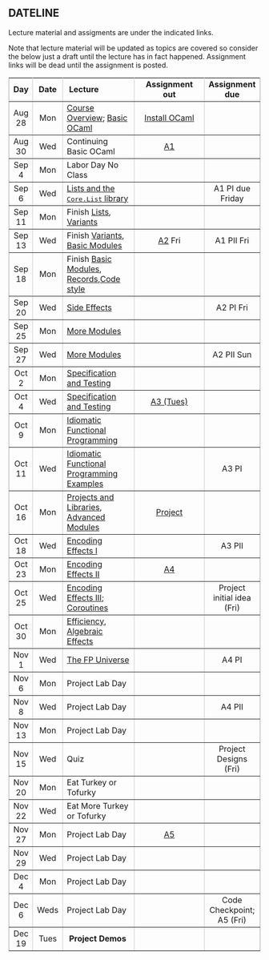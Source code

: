 ## DATELINE

Lecture material and assigments are under the indicated links.  

Note that lecture material will be updated as topics are covered so consider the below just a draft until the lecture has in fact happened.  Assignment links will be dead until the assignment is posted.

<table class="date" width="100%" border="1" cellspacing="0" cellpadding="0" bordercolor="#CCCCCC">
        <tr> 
          <td width="8%"> 
            <div align="center" class="heading"><strong>Day</strong></div>
          </td>
          <td width="8%"> 
            <div align="center" class="heading"><strong>Date</strong></div>
          </td>
          <td width="30%"> 
            <div align="left" class="heading">&nbsp;<strong>Lecture</strong></div>
          </td>
            <td width="30%">
            <div align="center" class="heading"><strong>Assignment out</strong></div>
          </td>
          <td width="15%"> 
            <div align="center" class="heading"><strong>Assignment due</strong></div>
          </td>
        </tr>
        <tr> 
          <td width="8%"> 
            <div align="center" class="body">Aug 28</div>
          </td>
          <td width="8%"> 
            <div align="center" class="body">Mon</div>
          </td>
          <td width="30%"> 
            <div align="left" class="body"><a href="lecture/intro.html">Course Overview</a>; <a href="lecture/basic-ocaml.html">Basic OCaml</a>
	    </div>
          </td>
          <td width="30%"> 
            <div align="center" class="body"><a href="coding.html">Install OCaml</a>
	    </div>
          </td>
          <td width="15%"> 
            <div align="center" class="body">&nbsp;</div>
          </td>
        </tr>
        <tr> 
          <td width="8%"> 
            <div align="center" class="body">Aug 30</div>
          </td>
          <td width="8%"> 
            <div align="center" class="body">Wed</div>
          </td>
          <td width="30%"> 
            <div align="left" class="body">Continuing Basic OCaml
	    </div> 
          </td>
          <td width="30%"> 
            <div align="center" class="body"><a href="assignments/assignment1.html">A1</a></div>
          </td>
          <td width="15%"> 
            <div align="center" class="body">&nbsp;</div>
          </td>
        </tr>
        <tr> 
          <td width="8%"> 
            <div align="center" class="body">Sep 4</div>
          </td>
          <td width="8%"> 
            <div align="center" class="body">Mon</div>
          </td>
          <td width="30%"> 
            <div align="left" class="body">Labor Day No Class</div>
          </td>
          <td width="30%"> 
            <div align="center" class="body">&nbsp;</div>
          </td>
          <td width="15%"> 
            <div align="center" class="body">&nbsp;</div>
          </td>
        </tr>
        <tr> 
          <td width="8%"> 
            <div align="center" class="body">Sep 6</div>
          </td>
          <td width="8%"> 
            <div align="center" class="body">Wed</div>
          </td>
          <td width="30%"> 
            <div align="left" class="body"><a href="lecture/lists.html">Lists and the <tt>Core.List</tt> library</a></div>
          </td>
          <td width="30%"> 
            <div align="center" class="body">&nbsp;</div>
          </td>
          <td width="15%"> 
            <div align="center" class="body">A1 PI due Friday</div>
          </td>
        </tr>
        <tr> 
          <td width="8%"> 
            <div align="center" class="body">Sep 11</div>
          </td>
          <td width="8%"> 
            <div align="center" class="body">Mon</div>
          </td>
          <td width="30%"> 
            <div align="left" class="body">Finish <a href="lecture/lists.html">Lists</a>,  <a href="lecture/variants.html">Variants</a></div>
          </td>
          <td width="30%"> 
            <div align="center" class="body">&nbsp;</div>
          </td>
          <td width="15%"> 
            <div align="center" class="body">&nbsp;</div>
          </td>
        </tr>
        <tr> 
          <td width="8%"> 
            <div align="center" class="body">Sep 13</div>
          </td>
          <td width="8%"> 
            <div align="center" class="body">Wed</div>
          </td>
          <td width="30%"> 
            <div align="left" class="body"> Finish <a href="lecture/variants.html">Variants</a>, <a href="lecture/basic-modules.html">Basic Modules</a></div>
          </td>
          <td width="30%"> 
            <div align="center" class="body"><a href="assignments/assignment2.html">A2</a> Fri</div>
          </td>
          <td width="15%"> 
            <div align="center" class="body">A1 PII Fri</div>
          </td>
        </tr>
        <tr> 
          <td width="8%"> 
            <div align="center" class="body">Sep 18</div>
          </td>
          <td width="8%"> 
            <div align="center" class="body">Mon</div>
          </td>
          <td width="30%"> 
            <div align="left" class="body">Finish <a href="lecture/basic-modules.html">Basic Modules</a>, <a href="lecture/records.html">Records</a>,<a href="style-guide.html">Code style</a></div>
          </td>
          <td width="30%"> 
            <div align="center" class="body">&nbsp;</div>
          </td>
          <td width="15%"> 
            <div align="center" class="body">&nbsp;</div>
          </td>
        </tr>
        <tr> 
          <td width="8%"> 
            <div align="center" class="body">Sep 20</div>
          </td>
          <td width="8%"> 
            <div align="center" class="body">Wed</div>
          </td>
          <td width="30%"> 
            <div align="left" class="body"><a href="lecture/side-effects.html">Side Effects</a></div>
          </td>
          <td width="30%"> 
            <div align="center" class="body">&nbsp;</div>
          </td>
          <td width="15%"> 
            <div align="center" class="body">A2 PI Fri</div>
          </td>
        </tr>
        <tr> 
          <td width="8%"> 
            <div align="center" class="body">Sep 25</div>
          </td>
          <td width="8%"> 
            <div align="center" class="body">Mon</div>
          </td>
          <td width="30%"> 
            <div align="left" class="body"><a href="lecture/more-modules.html">More Modules</a></div>
          </td>
          <td width="30%"> 
            <div align="center" class="body">&nbsp;</div>
          </td>
          <td width="15%"> 
            <div align="center" class="body">&nbsp;</div>
          </td>
        </tr>
        <tr> 
          <td width="8%"> 
            <div align="center" class="body">Sep 27</div>
          </td>
          <td width="8%"> 
            <div align="center" class="body">Wed</div>
          </td>
          <td width="30%"> 
            <div align="left" class="body"><a href="lecture/more-modules.html">More Modules</a></div>
          </td>
          <td width="30%"> 
            <div align="center" class="body">&nbsp;</div>
          </td>
          <td width="15%"> 
            <div align="center" class="body">A2 PII Sun</div>
          </td>
        </tr>
        <tr> 
          <td width="8%"> 
            <div align="center" class="body">Oct 2</div>
          </td>
          <td width="8%"> 
            <div align="center" class="body">Mon</div>
          </td>
          <td width="30%"> 
            <div align="left" class="body"><a href="lecture/specification-test.html">Specification and Testing</a></div>
          </td>
          <td width="30%"> 
            <div align="center" class="body">&nbsp;</div>
          </td>
          <td width="15%"> 
            <div align="center" class="body">&nbsp;</div>
          </td>
        </tr>
        <tr> 
          <td width="8%"> 
            <div align="center" class="body">Oct 4</div>
          </td>
          <td width="8%"> 
            <div align="center" class="body">Wed</div>
          </td>
          <td width="30%"> 
            <div align="left" class="body"><a href="lecture/specification-test.html">Specification and Testing</a></div>
          </td>
          <td width="30%"> 
            <div align="center" class="body"><a href="assignments/assignment3.html">A3 (Tues)</a></div>
          </td>
          <td width="15%"> 
            <div align="center" class="body">&nbsp;</div>
          </td>
        </tr>
       <tr> 
          <td width="8%"> 
            <div align="center" class="body">Oct 9</div>
          </td>
          <td width="8%"> 
            <div align="center" class="body">Mon</div>
          </td>
          <td width="30%"> 
            <div align="left" class="body"><a href="lecture/idiomatic-fp.html">Idiomatic Functional Programming</a></div>
          </td>
          <td width="30%"> 
            <div align="center" class="body">&nbsp;</div>
          </td>
          <td width="15%"> 
            <div align="center" class="body">&nbsp;</div>
          </td>
        </tr>
       <tr> 
          <td width="8%"> 
            <div align="center" class="body">Oct 11</div>
          </td>
          <td width="8%"> 
            <div align="center" class="body">Wed</div>
          </td>
          <td width="30%"> 
            <div align="left" class="body"><a href="lecture/idiomatic-fp.html#examples">Idiomatic Functional Programming Examples</a></div>
          </td>
          <td width="30%"> 
            <div align="center" class="body">&nbsp;</div>
          </td>
          <td width="15%"> 
            <div align="center" class="body">A3 PI</div>
          </td>
        </tr>
        <tr> 
          <td width="8%"> 
            <div align="center" class="body">Oct 16</div>
          </td>
          <td width="8%"> 
            <div align="center" class="body">Mon</div>
          </td>
          <td width="30%"> 
            <div align="left" class="body"><a href="assignments/project.html">Projects and Libraries</a>, <a href="lecture/advanced_modules.ml">Advanced Modules</a></div>
          </td>
          <td width="30%"> 
            <div align="center" class="body"><a href="assignments/project.html">Project</a></div>
          </td>
          <td width="15%"> 
            <div align="center" class="body">&nbsp;</div>
          </td>
        </tr>
        <tr> 
          <td width="8%"> 
            <div align="center" class="body">Oct 18</div>
          </td>
          <td width="8%"> 
            <div align="center" class="body">Wed</div>
          </td>
          <td width="30%"> 
            <div align="left" class="body"><a href="lecture/encoding_effects.ml">Encoding Effects I</a></div>
          </td>
          <td width="30%"> 
            <div align="center" class="body">&nbsp;</div>
          </td>
          <td width="15%"> 
            <div align="center" class="body">A3 PII</div>
          </td>
        </tr>
        <tr> 
          <td width="8%"> 
            <div align="center" class="body">Oct 23</div>
          </td>
          <td width="8%"> 
            <div align="center" class="body">Mon</div>
          </td>
          <td width="30%"> 
            <div align="left" class="body"><a href="lecture/encoding_effects.ml">Encoding Effects II</a></div>
          </td>
          <td width="30%"> 
            <div align="center" class="body"><a href="assignments/assignment4.html">A4</a></div>
          </td>
          <td width="15%"> 
            <div align="center" class="body">&nbsp;</div>
          </td>
        </tr>
        <tr> 
          <td width="8%"> 
            <div align="center" class="body">Oct 25</div>
          </td>
          <td width="8%"> 
            <div align="center" class="body">Wed</div>
          </td>
          <td width="30%"> 
            <div align="left" class="body"><a href="lecture/encoding-effects.ml">Encoding Effects III</a>; <a href="lecture/coroutines.html">Coroutines</a></div>
          </td>
          <td width="30%"> 
            <div align="center" class="body">&nbsp;</div>
          </td>
          <td width="15%"> 
            <div align="center" class="body">Project initial idea (Fri)</div>
          </td>
        </tr>
        <tr> 
          <td width="8%"> 
            <div align="center" class="body">Oct 30</div>
          </td>
          <td width="8%"> 
            <div align="center" class="body">Mon</div>
          </td>
          <td width="30%"> 
            <div align="left" class="body"><a href="lecture/efficiency.html">Efficiency</a>, <a href="lecture/algebraic_effects.ml">Algebraic Effects</a></div>
          </td>
          <td width="30%"> 
            <div align="center" class="body">&nbsp;</div>
          </td>
          <td width="15%"> 
            <div align="center" class="body">&nbsp;</div>
          </td>
        </tr>
        <tr> 
          <td width="8%"> 
            <div align="center" class="body">Nov 1</div>
          </td>
          <td width="8%"> 
            <div align="center" class="body">Wed</div>
          </td>
          <td width="30%"> 
            <div align="left" class="body"><a href="lecture/fp-universe.html">The FP Universe</a></div>
          </td>	
          <td width="30%"> 
            <div align="center" class="body">&nbsp;</div>
          </td>
          <td width="15%"> 
            <div align="center" class="body">A4 PI</div>
          </td>
        </tr>
        <tr> 
          <td width="8%"> 
            <div align="center" class="body">Nov 6</div>
          </td>
          <td width="8%"> 
            <div align="center" class="body">Mon</div>
          </td>
          <td width="30%"> 
            <div align="left" class="body">Project Lab Day</div>
          </td>
          <td width="30%"> 
            <div align="center" class="body">&nbsp;</div>
          </td>
          <td width="15%"> 
            <div align="center" class="body">&nbsp;</div>
          </td>
        </tr>
        <tr> 
          <td width="8%"> 
            <div align="center" class="body">Nov 8</div>
          </td>
          <td width="8%"> 
            <div align="center" class="body">Wed</div>
          </td>
          <td width="30%"> 
            <div align="left" class="body">Project Lab Day</div>
          </td>
          <td width="30%"> 
            <div align="center" class="body">&nbsp;</div>
          </td>
          <td width="15%"> 
            <div align="center" class="body">A4 PII</div>
          </td>
        </tr>
        <tr> 
          <td width="8%"> 
            <div align="center" class="body">Nov 13</div>
          </td>
          <td width="8%"> 
            <div align="center" class="body">Mon</div>
          </td>
          <td width="30%"> 
            <div align="left" class="body">Project Lab Day</div>
          </td>
          <td width="30%"> 
            <div align="center" class="body">&nbsp;</div>
          </td>
          <td width="15%"> 
            <div align="center" class="body">&nbsp;</div>
          </td>
        </tr>
        <tr> 
          <td width="8%"> 
            <div align="center" class="body">Nov 15</div>
          </td>
          <td width="8%"> 
            <div align="center" class="body">Wed</div>
          </td>
          <td width="30%"> 
            <div align="left" class="body">Quiz</div>
          </td>
          <td width="30%"> 
            <div align="center" class="body">&nbsp;</div>
          </td>
          <td width="15%"> 
            <div align="center" class="body">Project Designs (Fri)</div>
          </td>
        </tr>
        <tr> 
          <td width="8%"> 
            <div align="center" class="body">Nov 20</div>
          </td>
          <td width="8%"> 
            <div align="center" class="body">Mon</div>
          </td>
          <td width="30%"> 
            <div align="left" class="body">Eat Turkey or Tofurky</div>
          </td>
          <td width="30%"> 
            <div align="center" class="body">&nbsp;</div>
          </td>
          <td width="15%"> 
            <div align="center" class="body">&nbsp;</div>
          </td>
        </tr>
        <tr> 
          <td width="8%"> 
            <div align="center" class="body">Nov 22</div>
          </td>
          <td width="8%"> 
            <div align="center" class="body">Wed</div>
          </td>
          <td width="30%"> 
            <div align="left" class="body">Eat More Turkey or Tofurky</div>
          </td>
          <td width="30%"> 
            <div align="center" class="body">&nbsp;</div>
          </td>
          <td width="15%"> 
            <div align="center" class="body">&nbsp;</div>
          </td>
        </tr>
        <tr> 
          <td width="8%"> 
            <div align="center" class="body">Nov 27</div>
          </td>
          <td width="8%"> 
            <div align="center" class="body">Mon</div>
          </td>
          <td width="30%"> 
            <div align="left" class="body">Project Lab Day</div>
          </td>
          <td width="30%"> 
            <div align="center" class="body"><a href="assignments/assignment5.html">A5</a></div>
          </td>
          <td width="15%"> 
            <div align="center" class="body">&nbsp;</div>
          </td>
        </tr>
        <tr> 
          <td width="8%"> 
            <div align="center" class="body">Nov 29</div>
          </td>
          <td width="8%"> 
            <div align="center" class="body">Wed</div>
          </td>
          <td width="30%"> 
            <div align="left" class="body">Project Lab Day</div>
          </td>
          <td width="30%"> 
            <div align="center" class="body">&nbsp;</div>
          </td>
          <td width="15%"> 
            <div align="center" class="body">&nbsp;</div>
          </td>
        </tr>        
        <tr> 
          <td width="8%"> 
            <div align="center" class="body">Dec 4</div>
          </td>
          <td width="8%"> 
            <div align="center" class="body">Mon</div>
          </td>
          <td width="30%"> 
            <div align="left" class="body">Project Lab Day</div>
          </td>
          <td width="30%"> 
            <div align="center" class="body">&nbsp;</div>
          </td>
          <td width="15%"> 
            <div align="center" class="body">&nbsp;</div>
          </td>
        </tr>
                <tr> 
          <td width="8%"> 
            <div align="center" class="body">Dec 6</div>
          </td>
          <td width="8%"> 
            <div align="center" class="body">Weds</div>
          </td>
          <td width="30%"> 
            <div align="left" class="body">Project Lab Day</div>
          </td>
          <td width="30%"> 
            <div align="center" class="body">&nbsp;</div>
          </td>
          <td width="15%"> 
            <div align="center" class="body">Code Checkpoint; A5 (Fri)</div>
          </td>
        </tr>
	<tr> 
          <td width="8%"> 
            <div align="center" class="body">Dec 19</div>
          </td>
          <td width="8%"> 
            <div align="center" class="body">Tues</div>
          </td>
          <td width="30%"> 
            <div align="left" class="body">&nbsp;<strong>Project Demos</strong></div>
          </td>
          <td width="30%"> 
            <div align="center" class="body">&nbsp;</div>
          </td>
          <td width="15%"> 
            <div align="center" class="body">&nbsp;</div>
          </td>
        </tr>
</table>



